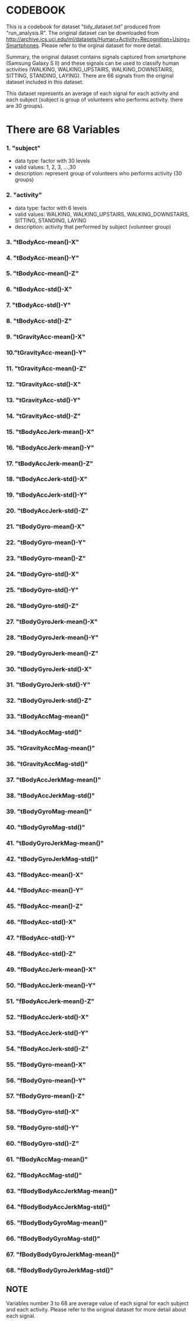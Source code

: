 # CODEBOOK

This is a codebook for dataset "tidy_dataset.txt" produced from "run_analysis.R". The original dataset can be downloaded from http://archive.ics.uci.edu/ml/datasets/Human+Activity+Recognition+Using+Smartphones. Please refer to the orginal dataset for more detail. 

Summary, the original dataset contains signals captured from smartphone (Samsung Galaxy S II) and these signals can be used to classify human activities (WALKING, WALKING_UPSTAIRS, WALKING_DOWNSTAIRS, SITTING, STANDING, LAYING). There are 66 signals from the original dataset included in this dataset.

This dataset represents an average of each signal for each activity and each subject (subject is group of volunteers who performs activity. there are 30 groups).

# There are 68 Variables
### 1. "subject" 
* data type: factor with 30 levels
* valid values: 1, 2, 3, ...,30
* description: represent group of volunteers who performs activity (30 groups)

### 2. "activity"
* data type: factor with 6 levels
* valid values: WALKING, WALKING_UPSTAIRS, WALKING_DOWNSTAIRS, SITTING, STANDING, LAYING
* description: activity that performed by subject (volunteer group)

### 3. "tBodyAcc-mean()-X"          
### 4. "tBodyAcc-mean()-Y"           
### 5. "tBodyAcc-mean()-Z"           
### 6. "tBodyAcc-std()-X"           
### 7. "tBodyAcc-std()-Y"            
### 8. "tBodyAcc-std()-Z"            
### 9. "tGravityAcc-mean()-X"       
### 10."tGravityAcc-mean()-Y"        
### 11. "tGravityAcc-mean()-Z"        
### 12. "tGravityAcc-std()-X"        
### 13. "tGravityAcc-std()-Y"         
### 14. "tGravityAcc-std()-Z"         
### 15. "tBodyAccJerk-mean()-X"      
### 16. "tBodyAccJerk-mean()-Y"       
### 17. "tBodyAccJerk-mean()-Z"       
### 18. "tBodyAccJerk-std()-X"       
### 19. "tBodyAccJerk-std()-Y"        
### 20. "tBodyAccJerk-std()-Z"        
### 21. "tBodyGyro-mean()-X"         
### 22. "tBodyGyro-mean()-Y"          
### 23. "tBodyGyro-mean()-Z"          
### 24. "tBodyGyro-std()-X"          
### 25. "tBodyGyro-std()-Y"           
### 26. "tBodyGyro-std()-Z"           
### 27. "tBodyGyroJerk-mean()-X"     
### 28. "tBodyGyroJerk-mean()-Y"      
### 29. "tBodyGyroJerk-mean()-Z"      
### 30. "tBodyGyroJerk-std()-X"      
### 31. "tBodyGyroJerk-std()-Y"       
### 32. "tBodyGyroJerk-std()-Z"       
### 33. "tBodyAccMag-mean()"         
### 34. "tBodyAccMag-std()"           
### 35. "tGravityAccMag-mean()"       
### 36. "tGravityAccMag-std()"       
### 37. "tBodyAccJerkMag-mean()"      
### 38. "tBodyAccJerkMag-std()"       
### 39. "tBodyGyroMag-mean()"        
### 40. "tBodyGyroMag-std()"          
### 41. "tBodyGyroJerkMag-mean()"     
### 42. "tBodyGyroJerkMag-std()"     
### 43. "fBodyAcc-mean()-X"           
### 44. "fBodyAcc-mean()-Y"           
### 45. "fBodyAcc-mean()-Z"          
### 46. "fBodyAcc-std()-X"            
### 47. "fBodyAcc-std()-Y"            
### 48. "fBodyAcc-std()-Z"           
### 49. "fBodyAccJerk-mean()-X"       
### 50. "fBodyAccJerk-mean()-Y"       
### 51. "fBodyAccJerk-mean()-Z"      
### 52. "fBodyAccJerk-std()-X"        
### 53. "fBodyAccJerk-std()-Y"        
### 54. "fBodyAccJerk-std()-Z"       
### 55. "fBodyGyro-mean()-X"          
### 56. "fBodyGyro-mean()-Y"          
### 57. "fBodyGyro-mean()-Z"         
### 58. "fBodyGyro-std()-X"           
### 59. "fBodyGyro-std()-Y"           
### 60. "fBodyGyro-std()-Z"          
### 61. "fBodyAccMag-mean()"          
### 62. "fBodyAccMag-std()"           
### 63. "fBodyBodyAccJerkMag-mean()" 
### 64. "fBodyBodyAccJerkMag-std()"   
### 65. "fBodyBodyGyroMag-mean()"     
### 66. "fBodyBodyGyroMag-std()"     
### 67. "fBodyBodyGyroJerkMag-mean()" 
### 68. "fBodyBodyGyroJerkMag-std()"

## NOTE
Variables number 3 to 68 are average value of each signal for each subject and each activity. Please refer to the original dataset for more detail about each signal.
